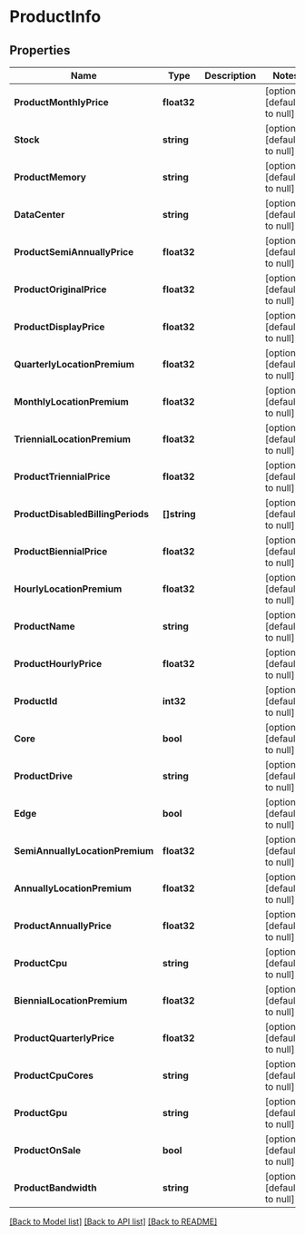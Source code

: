 # ProductInfo

## Properties
Name | Type | Description | Notes
------------ | ------------- | ------------- | -------------
**ProductMonthlyPrice** | **float32** |  | [optional] [default to null]
**Stock** | **string** |  | [optional] [default to null]
**ProductMemory** | **string** |  | [optional] [default to null]
**DataCenter** | **string** |  | [optional] [default to null]
**ProductSemiAnnuallyPrice** | **float32** |  | [optional] [default to null]
**ProductOriginalPrice** | **float32** |  | [optional] [default to null]
**ProductDisplayPrice** | **float32** |  | [optional] [default to null]
**QuarterlyLocationPremium** | **float32** |  | [optional] [default to null]
**MonthlyLocationPremium** | **float32** |  | [optional] [default to null]
**TriennialLocationPremium** | **float32** |  | [optional] [default to null]
**ProductTriennialPrice** | **float32** |  | [optional] [default to null]
**ProductDisabledBillingPeriods** | **[]string** |  | [optional] [default to null]
**ProductBiennialPrice** | **float32** |  | [optional] [default to null]
**HourlyLocationPremium** | **float32** |  | [optional] [default to null]
**ProductName** | **string** |  | [optional] [default to null]
**ProductHourlyPrice** | **float32** |  | [optional] [default to null]
**ProductId** | **int32** |  | [optional] [default to null]
**Core** | **bool** |  | [optional] [default to null]
**ProductDrive** | **string** |  | [optional] [default to null]
**Edge** | **bool** |  | [optional] [default to null]
**SemiAnnuallyLocationPremium** | **float32** |  | [optional] [default to null]
**AnnuallyLocationPremium** | **float32** |  | [optional] [default to null]
**ProductAnnuallyPrice** | **float32** |  | [optional] [default to null]
**ProductCpu** | **string** |  | [optional] [default to null]
**BiennialLocationPremium** | **float32** |  | [optional] [default to null]
**ProductQuarterlyPrice** | **float32** |  | [optional] [default to null]
**ProductCpuCores** | **string** |  | [optional] [default to null]
**ProductGpu** | **string** |  | [optional] [default to null]
**ProductOnSale** | **bool** |  | [optional] [default to null]
**ProductBandwidth** | **string** |  | [optional] [default to null]

[[Back to Model list]](../README.md#documentation-for-models) [[Back to API list]](../README.md#documentation-for-api-endpoints) [[Back to README]](../README.md)


